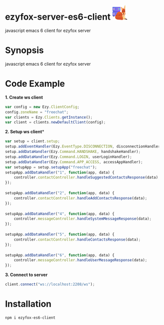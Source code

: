 # ezyfox-server-es6-client <img src="https://github.com/youngmonkeys/ezyfox-server/blob/master/logo.png" width="48" height="48" />
javascript emacs 6 client for ezyfox server

# Synopsis

javascript emacs 6 client for ezyfox server

# Code Example

**1. Create ws client**
```javascript
var config = new Ezy.ClientConfig;
config.zoneName = "freechat";
var clients = Ezy.Clients.getInstance();
var client = clients.newDefaultClient(config);
```

**2. Setup ws client***

```javascript
var setup = client.setup;
setup.addEventHandler(Ezy.EventType.DISCONNECTION, disconnectionHandler);
setup.addDataHandler(Ezy.Command.HANDSHAKE, handshakeHandler);
setup.addDataHandler(Ezy.Command.LOGIN, userLoginHandler);
setup.addDataHandler(Ezy.Command.APP_ACCESS, accessAppHandler);
var setupApp = setup.setupApp("freechat");
setupApp.addDataHandler("1", function(app, data) {
    controller.contactController.handleSuggestedContactsResponse(data);
});

setupApp.addDataHandler("2", function(app, data) {
    controller.contactController.handleAddContactsResponse(data);
});

setupApp.addDataHandler("4", function(app, data) {
    controller.messageController.handleSystemMessageResponse(data);
});

setupApp.addDataHandler("5", function(app, data) {
    controller.contactController.handleContactsResponse(data);
});

setupApp.addDataHandler("6", function(app, data) {
    controller.messageController.handleUserMessageResponse(data);
});
```

**3. Connect to server**

```javascript
client.connect("ws://localhost:2208/ws");
```

# Installation

```
npm i ezyfox-es6-client
```